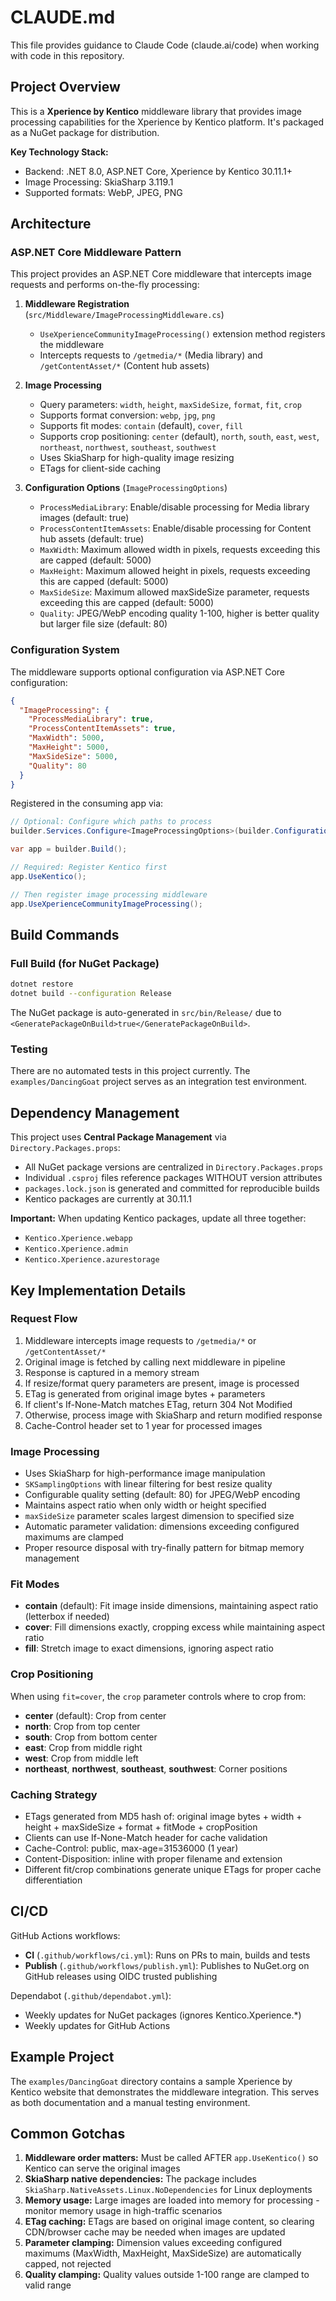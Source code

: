 # CLAUDE.md

This file provides guidance to Claude Code (claude.ai/code) when working with code in this repository.

## Project Overview

This is a **Xperience by Kentico** middleware library that provides image processing capabilities for the Xperience by Kentico platform. It's packaged as a NuGet package for distribution.

**Key Technology Stack:**
- Backend: .NET 8.0, ASP.NET Core, Xperience by Kentico 30.11.1+
- Image Processing: SkiaSharp 3.119.1
- Supported formats: WebP, JPEG, PNG

## Architecture

### ASP.NET Core Middleware Pattern

This project provides an ASP.NET Core middleware that intercepts image requests and performs on-the-fly processing:

1. **Middleware Registration** (`src/Middleware/ImageProcessingMiddleware.cs`)
   - `UseXperienceCommunityImageProcessing()` extension method registers the middleware
   - Intercepts requests to `/getmedia/*` (Media library) and `/getContentAsset/*` (Content hub assets)

2. **Image Processing**
   - Query parameters: `width`, `height`, `maxSideSize`, `format`, `fit`, `crop`
   - Supports format conversion: `webp`, `jpg`, `png`
   - Supports fit modes: `contain` (default), `cover`, `fill`
   - Supports crop positioning: `center` (default), `north`, `south`, `east`, `west`, `northeast`, `northwest`, `southeast`, `southwest`
   - Uses SkiaSharp for high-quality image resizing
   - ETags for client-side caching

3. **Configuration Options** (`ImageProcessingOptions`)
   - `ProcessMediaLibrary`: Enable/disable processing for Media library images (default: true)
   - `ProcessContentItemAssets`: Enable/disable processing for Content hub assets (default: true)
   - `MaxWidth`: Maximum allowed width in pixels, requests exceeding this are capped (default: 5000)
   - `MaxHeight`: Maximum allowed height in pixels, requests exceeding this are capped (default: 5000)
   - `MaxSideSize`: Maximum allowed maxSideSize parameter, requests exceeding this are capped (default: 5000)
   - `Quality`: JPEG/WebP encoding quality 1-100, higher is better quality but larger file size (default: 80)

### Configuration System

The middleware supports optional configuration via ASP.NET Core configuration:

```json
{
  "ImageProcessing": {
    "ProcessMediaLibrary": true,
    "ProcessContentItemAssets": true,
    "MaxWidth": 5000,
    "MaxHeight": 5000,
    "MaxSideSize": 5000,
    "Quality": 80
  }
}
```

Registered in the consuming app via:
```csharp
// Optional: Configure which paths to process
builder.Services.Configure<ImageProcessingOptions>(builder.Configuration.GetSection("ImageProcessing"));

var app = builder.Build();

// Required: Register Kentico first
app.UseKentico();

// Then register image processing middleware
app.UseXperienceCommunityImageProcessing();
```

## Build Commands

### Full Build (for NuGet Package)
```bash
dotnet restore
dotnet build --configuration Release
```

The NuGet package is auto-generated in `src/bin/Release/` due to `<GeneratePackageOnBuild>true</GeneratePackageOnBuild>`.

### Testing
There are no automated tests in this project currently. The `examples/DancingGoat` project serves as an integration test environment.

## Dependency Management

This project uses **Central Package Management** via `Directory.Packages.props`:
- All NuGet package versions are centralized in `Directory.Packages.props`
- Individual `.csproj` files reference packages WITHOUT version attributes
- `packages.lock.json` is generated and committed for reproducible builds
- Kentico packages are currently at 30.11.1

**Important:** When updating Kentico packages, update all three together:
- `Kentico.Xperience.webapp`
- `Kentico.Xperience.admin`
- `Kentico.Xperience.azurestorage`

## Key Implementation Details

### Request Flow
1. Middleware intercepts image requests to `/getmedia/*` or `/getContentAsset/*`
2. Original image is fetched by calling next middleware in pipeline
3. Response is captured in a memory stream
4. If resize/format query parameters are present, image is processed
5. ETag is generated from original image bytes + parameters
6. If client's If-None-Match matches ETag, return 304 Not Modified
7. Otherwise, process image with SkiaSharp and return modified response
8. Cache-Control header set to 1 year for processed images

### Image Processing
- Uses SkiaSharp for high-performance image manipulation
- `SKSamplingOptions` with linear filtering for best resize quality
- Configurable quality setting (default: 80) for JPEG/WebP encoding
- Maintains aspect ratio when only width or height specified
- `maxSideSize` parameter scales largest dimension to specified size
- Automatic parameter validation: dimensions exceeding configured maximums are clamped
- Proper resource disposal with try-finally pattern for bitmap memory management

### Fit Modes
- **contain** (default): Fit image inside dimensions, maintaining aspect ratio (letterbox if needed)
- **cover**: Fill dimensions exactly, cropping excess while maintaining aspect ratio
- **fill**: Stretch image to exact dimensions, ignoring aspect ratio

### Crop Positioning
When using `fit=cover`, the `crop` parameter controls where to crop from:
- **center** (default): Crop from center
- **north**: Crop from top center
- **south**: Crop from bottom center
- **east**: Crop from middle right
- **west**: Crop from middle left
- **northeast**, **northwest**, **southeast**, **southwest**: Corner positions

### Caching Strategy
- ETags generated from MD5 hash of: original image bytes + width + height + maxSideSize + format + fitMode + cropPosition
- Clients can use If-None-Match header for cache validation
- Cache-Control: public, max-age=31536000 (1 year)
- Content-Disposition: inline with proper filename and extension
- Different fit/crop combinations generate unique ETags for proper cache differentiation

## CI/CD

GitHub Actions workflows:
- **CI** (`.github/workflows/ci.yml`): Runs on PRs to main, builds and tests
- **Publish** (`.github/workflows/publish.yml`): Publishes to NuGet.org on GitHub releases using OIDC trusted publishing

Dependabot (`.github/dependabot.yml`):
- Weekly updates for NuGet packages (ignores Kentico.Xperience.*)
- Weekly updates for GitHub Actions

## Example Project

The `examples/DancingGoat` directory contains a sample Xperience by Kentico website that demonstrates the middleware integration. This serves as both documentation and a manual testing environment.

## Common Gotchas

1. **Middleware order matters:** Must be called AFTER `app.UseKentico()` so Kentico can serve the original images
2. **SkiaSharp native dependencies:** The package includes `SkiaSharp.NativeAssets.Linux.NoDependencies` for Linux deployments
3. **Memory usage:** Large images are loaded into memory for processing - monitor memory usage in high-traffic scenarios
4. **ETag caching:** ETags are based on original image content, so clearing CDN/browser cache may be needed when images are updated
5. **Parameter clamping:** Dimension values exceeding configured maximums (MaxWidth, MaxHeight, MaxSideSize) are automatically capped, not rejected
6. **Quality clamping:** Quality values outside 1-100 range are clamped to valid range
